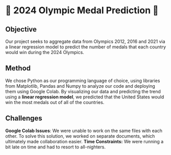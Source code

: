 # 🥇 2024 Olympic Medal Prediction 🥇

## Objective 
Our project seeks to aggregate data from Olympics 2012, 2016 and 2021 via a linear regression model to predict the number of medals that each country would win during the 2024 Olympics. 

## Method
We chose Python as our programming language of choice, using libraries from Matplotlib, Pandas and Numpy to analyze our code and deploying them using Google Colab. By visualizing our data and predicting the trend using a **linear regression model**, we predicted that the United States would win the most medals out of all of the countries.

## Challenges
**Google Colab Issues**: We were unable to work on the same files with each other. To solve this solution, we worked on separate documents, which ultimately made collaboration easier.
**Time Constraints:** We were running a bit late on time and had to resort to all-nighters.
